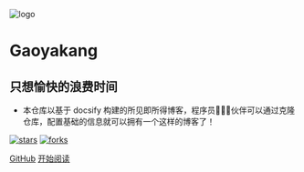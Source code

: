 ![logo](_media/logo.png)

# Gaoyakang

## 只想愉快的浪费时间

- 本仓库以基于 docsify 构建的所见即所得博客，程序员👨🏻‍💻伙伴可以通过克隆仓库，配置基础的信息就可以拥有一个这样的博客了！
    
[![stars](https://badgen.net/github/stars/rever4433/gaoyakang?icon=github&color=4ab8a1)](https://github.com/rever4433/gaoyakang) [![forks](https://badgen.net/github/forks/rever4433/gaoyakang?icon=github&color=4ab8a1)](https://github.com/rever4433/gaoyakang) 

[GitHub](<https://github.com/rever4433/gaoyakang>)
[开始阅读](README.md)
